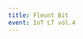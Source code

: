 ```yaml
---
title: Fleunt Bit
event: IoT LT vol.4
---
```


<object data="/pdfs/iotdataconnectorfluent-bit-150617075355-lva1-app6891.pdf" width="100%" height="600px" type=''/>